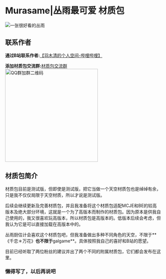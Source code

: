 # Murasame|丛雨最可爱 材质包
<img src="https://img.picui.cn/free/2024/07/19/669a6199dc2f4.jpg" alt="一张很好看的丛雨">

## 联系作者
**通过B站联系作者:**[【羽木清的个人空间-哔哩哔哩】](https://b23.tv/zoG1Ea8)

**添加材质包交流群:**[材质包交流群](https://qm.qq.com/q/hMgA4gFBba)
<img src="https://img.picui.cn/free/2024/07/19/669a6497eef74.jpg" alt="QQ群加群二维码" height="300">


## 材质包简介
材质包目前是测试版，但即使是测试版，把它当做一个天空材质包也是绰绰有余，只是我不仅仅局限于天空材质，所以才说是测试版。

后续会继续更新及完善材质包，并且我准备将这个材质包适配MCJE和BE的较高版本及绝大部分环境，这就是一个为了高版本而制作的材质包。因为原本是供我自己使用的，我又很喜欢玩高版本，所以材质包是高版本的。低版本后续会考虑，但我认为它是可以直接加载在高版本中的。

丛雨厨估计会喜欢这个材质包吧，但我准备做出多种不同角色的天空，不限于**《千恋＊万花》**也不限于**galgame**。具体按照我自己的喜好和B站的愿望。

目前已经听取了两位粉丝的建议并出了两个不同的附属材质包，它们都会发布在这里。

### 懒得写了，以后再说吧








